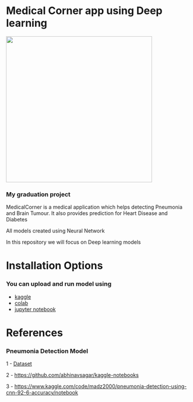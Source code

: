 # Medical Corner app using Deep learning

<img src="https://user-images.githubusercontent.com/56697867/179871133-b6a56485-90c9-4f6c-a8a6-e8cf9803575e.jpeg" width="400" center/>

### My graduation project

MedicalCorner is a medical application which helps detecting Pneumonia and
Brain Tumour. It also provides prediction for Heart Disease
and Diabetes 

All models created using Neural Network

In this repository we will focus on Deep learning models



# Installation Options
### You can upload and run model using
- [kaggle](https://www.kaggle.com/)
- [colab](https://colab.research.google.com/)
- [jupyter notebook](https://jupyter.org)

# References
### Pneumonia Detection Model
1 - [Dataset](https://www.kaggle.com/code/madz2000/pneumonia-detection-using-cnn-92-6-accuracy/data)

2 - https://github.com/abhinavsagar/kaggle-notebooks

3 - https://www.kaggle.com/code/madz2000/pneumonia-detection-using-cnn-92-6-accuracy/notebook
